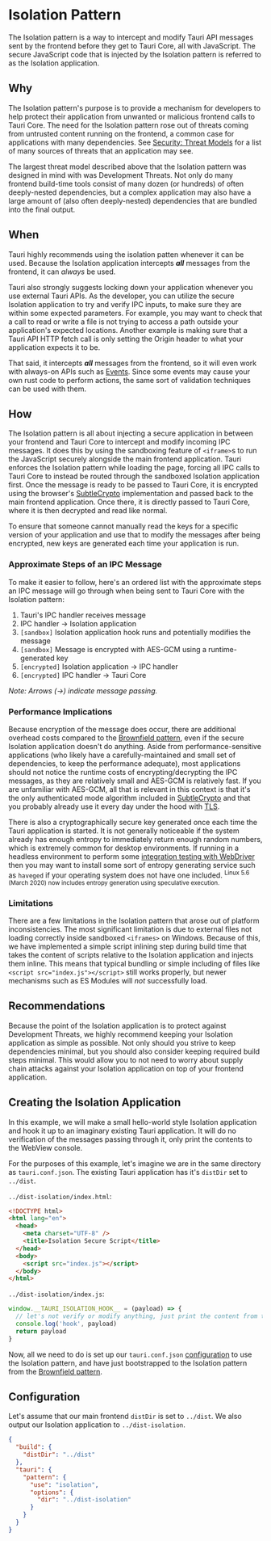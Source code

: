 # Isolation Pattern

The Isolation pattern is a way to intercept and modify Tauri API messages sent by the frontend before they get to Tauri Core, all with JavaScript. The secure JavaScript code that is injected by the Isolation pattern is referred to as the Isolation application.

## Why

The Isolation pattern's purpose is to provide a mechanism for developers to help protect their application from unwanted or malicious frontend calls to Tauri Core. The need for the Isolation pattern rose out of threats coming from untrusted content running on the frontend, a common case for applications with many dependencies. See [Security: Threat Models] for a list of many sources of threats that an application may see.

The largest threat model described above that the Isolation pattern was designed in mind with was Development Threats. Not only do many frontend build-time tools consist of many dozen (or hundreds) of often deeply-nested dependencies, but a complex application may also have a large amount of (also often deeply-nested) dependencies that are bundled into the final output.

## When

Tauri highly recommends using the isolation patten whenever it can be used. Because the Isolation application intercepts _**all**_ messages from the frontend, it can _always_ be used.

Tauri also strongly suggests locking down your application whenever you use external Tauri APIs. As the developer, you can utilize the secure Isolation application to try and verify IPC inputs, to make sure they are within some expected parameters. For example, you may want to check that a call to read or write a file is not trying to access a path outside your application's expected locations. Another example is making sure that a Tauri API HTTP fetch call is only setting the Origin header to what your application expects it to be.

That said, it intercepts _**all**_ messages from the frontend, so it will even work with always-on APIs such as [Events]. Since some events may cause your own rust code to perform actions, the same sort of validation techniques can be used with them.

## How

The Isolation pattern is all about injecting a secure application in between your frontend and Tauri Core to intercept and modify incoming IPC messages. It does this by using the sandboxing feature of `<iframe>`s to run the JavaScript securely alongside the main frontend application. Tauri enforces the Isolation pattern while loading the page, forcing all IPC calls to Tauri Core to instead be routed through the sandboxed Isolation application first. Once the message is ready to be passed to Tauri Core, it is encrypted using the browser's [SubtleCrypto] implementation and passed back to the main frontend application. Once there, it is directly passed to Tauri Core, where it is then decrypted and read like normal.

To ensure that someone cannot manually read the keys for a specific version of your application and use that to modify the messages after being encrypted, new keys are generated each time your application is run.

### Approximate Steps of an IPC Message

To make it easier to follow, here's an ordered list with the approximate steps an IPC message will go through when being sent to Tauri Core with the Isolation pattern:

1. Tauri's IPC handler receives message
2. IPC handler -> Isolation application
3. `[sandbox]` Isolation application hook runs and potentially modifies the message
4. `[sandbox]` Message is encrypted with AES-GCM using a runtime-generated key
5. `[encrypted]` Isolation application -> IPC handler
6. `[encrypted]` IPC handler -> Tauri Core

_Note: Arrows (->) indicate message passing._

### Performance Implications

Because encryption of the message does occur, there are additional overhead costs compared to the [Brownfield pattern], even if the secure Isolation application doesn't do anything. Aside from performance-sensitive applications (who likely have a carefully-maintained and small set of dependencies, to keep the performance adequate), most applications should not notice the runtime costs of encrypting/decrypting the IPC messages, as they are relatively small and AES-GCM is relatively fast. If you are unfamiliar with AES-GCM, all that is relevant in this context is that it's the only authenticated mode algorithm included in [SubtleCrypto] and that you probably already use it every day under the hood with [TLS][transport_layer_security].

There is also a cryptographically secure key generated once each time the Tauri application is started. It is not generally noticeable if the system already has enough entropy to immediately return enough random numbers, which is extremely common for desktop environments. If running in a headless environment to perform some [integration testing with WebDriver] then you may want to install some sort of entropy generating service such as `haveged` if your operating system does not have one included. <sup>Linux 5.6 (March 2020) now includes entropy generation using speculative execution.</sup>

### Limitations

There are a few limitations in the Isolation pattern that arose out of platform inconsistencies. The most significant limitation is due to external files not loading correctly inside sandboxed `<iframes>` on Windows. Because of this, we have implemented a simple script inlining step during build time that takes the content of scripts relative to the Isolation application and injects them inline. This means that typical bundling or simple including of files like `<script src="index.js"></script>` still works properly, but newer mechanisms such as ES Modules will _not_ successfully load.

## Recommendations

Because the point of the Isolation application is to protect against Development Threats, we highly recommend keeping your Isolation application as simple as possible. Not only should you strive to keep dependencies minimal, but you should also consider keeping required build steps minimal. This would allow you to not need to worry about supply chain attacks against your Isolation application on top of your frontend application.

## Creating the Isolation Application

In this example, we will make a small hello-world style Isolation application and hook it up to an imaginary existing Tauri application. It will do no verification of the messages passing through it, only print the contents to the WebView console.

For the purposes of this example, let's imagine we are in the same directory as `tauri.conf.json`. The existing Tauri application has it's `distDir` set to `../dist`.

`../dist-isolation/index.html`:

```html
<!DOCTYPE html>
<html lang="en">
  <head>
    <meta charset="UTF-8" />
    <title>Isolation Secure Script</title>
  </head>
  <body>
    <script src="index.js"></script>
  </body>
</html>
```

`../dist-isolation/index.js`:

```js
window.__TAURI_ISOLATION_HOOK__ = (payload) => {
  // let's not verify or modify anything, just print the content from the hook
  console.log('hook', payload)
  return payload
}
```

Now, all we need to do is set up our `tauri.conf.json` [configuration](#configuration) to use the Isolation pattern, and have just bootstrapped to the Isolation pattern from the [Brownfield pattern].

## Configuration

Let's assume that our main frontend `distDir` is set to `../dist`. We also output our Isolation application to `../dist-isolation`.

```json
{
  "build": {
    "distDir": "../dist"
  },
  "tauri": {
    "pattern": {
      "use": "isolation",
      "options": {
        "dir": "../dist-isolation"
      }
    }
  }
}
```

[transport_layer_security]: https://en.wikipedia.org/wiki/Transport_Layer_Security
[security: threat models]: ../../development/security.md#threat-models
[events]: ../../guides/features/events.md
[subtlecrypto]: https://developer.mozilla.org/en-US/docs/Web/API/SubtleCrypto
[brownfield pattern]: ./brownfield.md
[integration testing with webdriver]: ../../testing/webdriver/introduction.md
